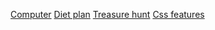 <a href="/RVCE-/computer.html">Computer</a>
<a href="/RVCE-/diet plan.html">Diet plan</a>
<a href="/RVCE-/treasure hunt.html">Treasure hunt</a>
<a href="/RVCE-/css features.html">Css features</a>
